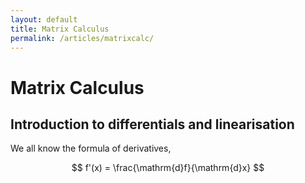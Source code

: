 ```yaml
---
layout: default
title: Matrix Calculus
permalink: /articles/matrixcalc/
---
```


# Matrix Calculus

## Introduction to differentials and linearisation

We all know the formula of derivatives,

$$ f'(x) = \frac{\mathrm{d}f}{\mathrm{d}x} $$